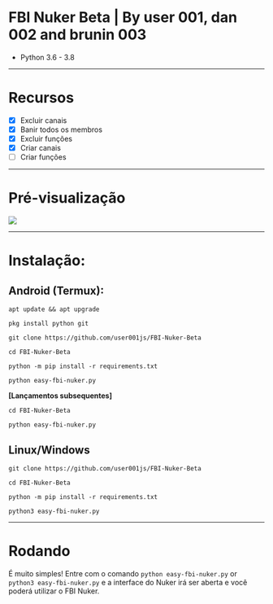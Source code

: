 # FBI Nuker Beta | By user 001, dan 002 and brunin 003
* Python 3.6 - 3.8
***
# Recursos
 - [x] Excluir canais
 - [x] Banir todos os membros
 - [x] Excluir funções
 - [x] Criar canais
 - [ ] Criar funções

***
# Pré-visualização
![](https://media.discordapp.net/attachments/744606263811506176/798978368510885928/unknown.png?width=452&height=567)

***
# Instalação:
## Android (Termux):
```console
apt update && apt upgrade

pkg install python git

git clone https://github.com/user001js/FBI-Nuker-Beta

cd FBI-Nuker-Beta

python -m pip install -r requirements.txt

python easy-fbi-nuker.py
```
**[Lançamentos subsequentes]**
```console
cd FBI-Nuker-Beta

python easy-fbi-nuker.py
```
## Linux/Windows
```console
git clone https://github.com/user001js/FBI-Nuker-Beta

cd FBI-Nuker-Beta

python -m pip install -r requirements.txt

python3 easy-fbi-nuker.py
```

***
# Rodando
É muito simples! Entre com o comando `python easy-fbi-nuker.py` or `python3 easy-fbi-nuker.py` e a interface do Nuker irá ser aberta e você poderá utilizar o FBI Nuker.
